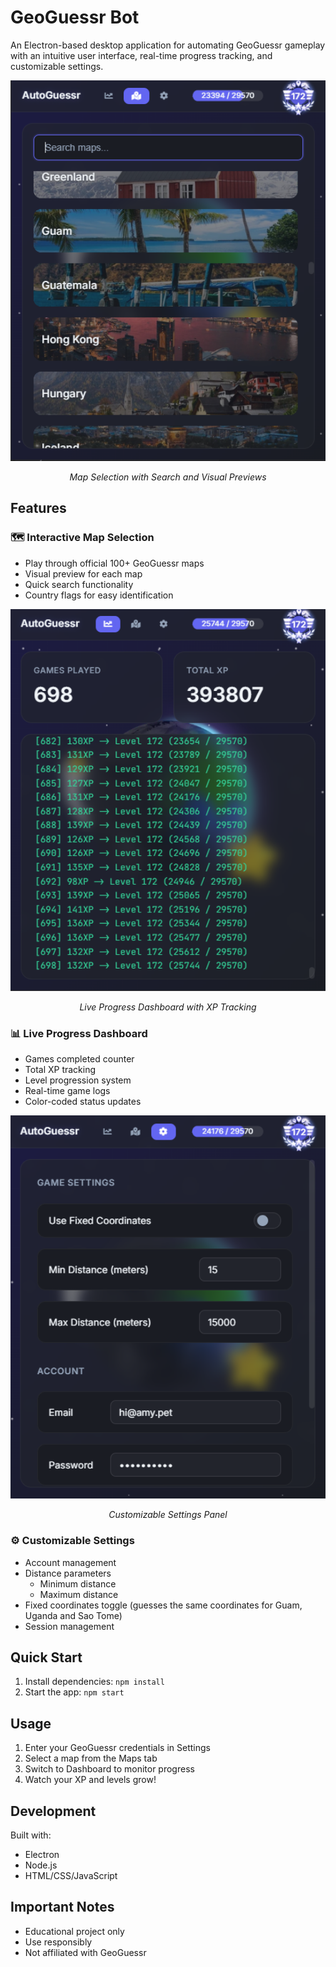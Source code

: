 # GeoGuessr Bot

An Electron-based desktop application for automating GeoGuessr gameplay with an intuitive user interface, real-time progress tracking, and customizable settings.

<div align="center">
  <img src="./preview/autoguessr_2.png" alt="Map Selection" width="800"/>
  <p><em>Map Selection with Search and Visual Previews</em></p>
</div>

## Features

### 🗺️ Interactive Map Selection
- Play through official 100+ GeoGuessr maps
- Visual preview for each map
- Quick search functionality
- Country flags for easy identification

<div align="center">
  <img src="./preview/autoguessr_1.png" alt="Progress Dashboard" width="800"/>
  <p><em>Live Progress Dashboard with XP Tracking</em></p>
</div>

### 📊 Live Progress Dashboard
- Games completed counter
- Total XP tracking
- Level progression system
- Real-time game logs
- Color-coded status updates

<div align="center">
  <img src="./preview/autoguessr_3.png" alt="Settings Panel" width="800"/>
  <p><em>Customizable Settings Panel</em></p>
</div>

### ⚙️ Customizable Settings
- Account management
- Distance parameters
  - Minimum distance
  - Maximum distance
- Fixed coordinates toggle (guesses the same coordinates for Guam, Uganda and Sao Tome)
- Session management

## Quick Start

1. Install dependencies: `npm install`
2. Start the app: `npm start`

## Usage

1. Enter your GeoGuessr credentials in Settings
2. Select a map from the Maps tab
3. Switch to Dashboard to monitor progress
4. Watch your XP and levels grow!

## Development

Built with:
- Electron
- Node.js
- HTML/CSS/JavaScript

## Important Notes

- Educational project only
- Use responsibly
- Not affiliated with GeoGuessr
